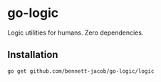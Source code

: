 # go-logic

Logic utilities for humans. Zero dependencies.

## Installation

```shell
go get github.com/bennett-jacob/go-logic/logic
```
